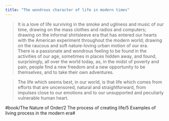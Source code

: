 ```yaml
---
title: "The wondrous character of life in modern times"
---
```


> It is a love of life surviving in the smoke and ugliness and music of our time, drawing on the mass clothes and radios and computers; drawing on the informal shirtsleeve era that has entered our hearts with the American experiment throughout the modern world; drawing on the raucous and soft nature-loving urban motion of our era.  
> There is a passionate and wondrous feeling to be found in the activities of our age, sometimes in places hidden away, and found, surprisingly, all over the world today, as, in the midst of poverty and pain, people find a new freedom and a new opportunity to be themselves, and to take their own adventures.  

> The life which seems best, in our world, is that life which comes from efforts that are uncensored, natural and straightforward, from impulses close to our emotions and to our unsupported and peculiarly vulnerable human heart.  

#book/The Nature of Order/2 The process of creating life/5 Examples of living process in the modern era#